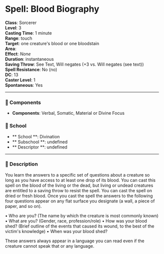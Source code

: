 
# Spell: Blood Biography
**Class**: Sorcerer  
**Level**: 3  
**Casting Time**: 1 minute  
**Range**: touch  
**Target**: one creature's blood or one bloodstain  
**Area**:   
**Effect**: _None_  
**Duration**: instantaneous  
**Saving Throw**: See Text, Will negates (+3 vs. Will negates (see text))  
**Spell Resistance**: No (no)  
**DC**: 13  
**Caster Level**: 1  
**Spontaneous**: Yes

---

### 🔮 Components
- **Components**: Verbal, Somatic, Material or Divine Focus

### 🏫 School
- ** School **: Divination
- ** Subschool **: undefined
- ** Descriptor **: undefined
---

### 📜 Description
You learn the answers to a specific set of questions about a creature so long as you have access to at least one drop of its blood. You can cast this spell on the blood of the living or the dead, but living or undead creatures are entitled to a saving throw to resist the spell. You can cast the spell on dried or fresh blood. Once you cast the spell the answers to the following four questions appear on any flat surface you designate (a wall, a piece of paper, and so on).

• Who are you? (The name by which the creature is most commonly known)
• What are you? (Gender, race, profession/role)
• How was your blood shed? (Brief outline of the events that caused its wound, to the best of the victim's knowledge)
• When was your blood shed? 

These answers always appear in a language you can read even if the creature cannot speak that or any language.
